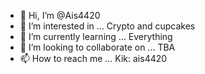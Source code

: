 - 👋 Hi, I’m @Ais4420
- 👀 I’m interested in ... Crypto and cupcakes
- 🌱 I’m currently learning ... Everything
- 💞️ I’m looking to collaborate on ... TBA
- 📫 How to reach me ... Kik: ais4420

<!---
Ais4420/Ais4420 is a ✨ special ✨ repository because its `README.md` (this file) appears on your GitHub profile.
You can click the Preview link to take a look at your changes.
--->
